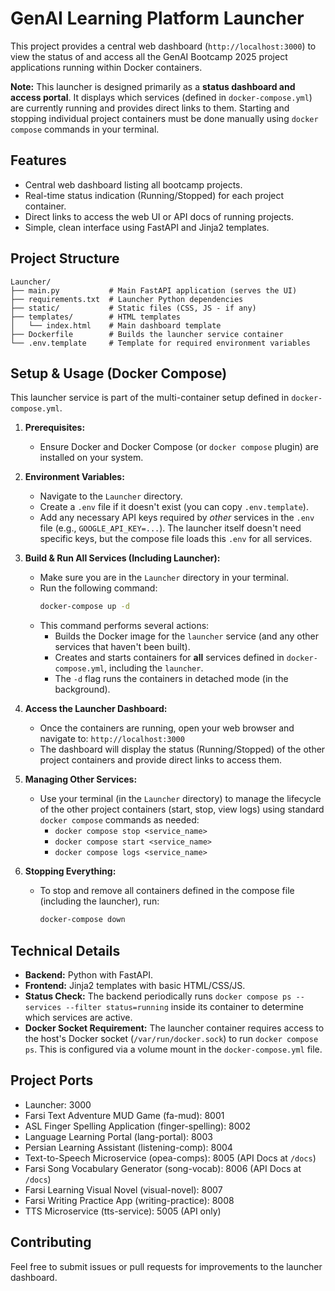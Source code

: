 # GenAI Learning Platform Launcher

This project provides a central web dashboard (`http://localhost:3000`) to view the status of and access all the GenAI Bootcamp 2025 project applications running within Docker containers.

**Note:** This launcher is designed primarily as a **status dashboard and access portal**. It displays which services (defined in `docker-compose.yml`) are currently running and provides direct links to them. Starting and stopping individual project containers must be done manually using `docker compose` commands in your terminal.

## Features

- Central web dashboard listing all bootcamp projects.
- Real-time status indication (Running/Stopped) for each project container.
- Direct links to access the web UI or API docs of running projects.
- Simple, clean interface using FastAPI and Jinja2 templates.

## Project Structure

```
Launcher/
├── main.py           # Main FastAPI application (serves the UI)
├── requirements.txt  # Launcher Python dependencies
├── static/           # Static files (CSS, JS - if any)
├── templates/        # HTML templates
│   └── index.html    # Main dashboard template
├── Dockerfile        # Builds the launcher service container
└── .env.template     # Template for required environment variables
```

## Setup & Usage (Docker Compose)

This launcher service is part of the multi-container setup defined in `docker-compose.yml`.

1.  **Prerequisites:**
    *   Ensure Docker and Docker Compose (or `docker compose` plugin) are installed on your system.

2.  **Environment Variables:**
    *   Navigate to the `Launcher` directory.
    *   Create a `.env` file if it doesn't exist (you can copy `.env.template`).
    *   Add any necessary API keys required by *other* services in the `.env` file (e.g., `GOOGLE_API_KEY=...`). The launcher itself doesn't need specific keys, but the compose file loads this `.env` for all services.

3.  **Build & Run All Services (Including Launcher):**
    *   Make sure you are in the `Launcher` directory in your terminal.
    *   Run the following command:
        ```bash
        docker-compose up -d
        ```
    *   This command performs several actions:
        *   Builds the Docker image for the `launcher` service (and any other services that haven't been built).
        *   Creates and starts containers for **all** services defined in `docker-compose.yml`, including the `launcher`.
        *   The `-d` flag runs the containers in detached mode (in the background).

4.  **Access the Launcher Dashboard:**
    *   Once the containers are running, open your web browser and navigate to:
        `http://localhost:3000`
    *   The dashboard will display the status (Running/Stopped) of the other project containers and provide direct links to access them.

5.  **Managing Other Services:**
    *   Use your terminal (in the `Launcher` directory) to manage the lifecycle of the other project containers (start, stop, view logs) using standard `docker compose` commands as needed:
        *   `docker compose stop <service_name>`
        *   `docker compose start <service_name>`
        *   `docker compose logs <service_name>`

6.  **Stopping Everything:**
    *   To stop and remove all containers defined in the compose file (including the launcher), run:
        ```bash
        docker-compose down
        ```

## Technical Details

-   **Backend:** Python with FastAPI.
-   **Frontend:** Jinja2 templates with basic HTML/CSS/JS.
-   **Status Check:** The backend periodically runs `docker compose ps --services --filter status=running` inside its container to determine which services are active.
-   **Docker Socket Requirement:** The launcher container requires access to the host's Docker socket (`/var/run/docker.sock`) to run `docker compose ps`. This is configured via a volume mount in the `docker-compose.yml` file.

## Project Ports

- Launcher: 3000
- Farsi Text Adventure MUD Game (fa-mud): 8001
- ASL Finger Spelling Application (finger-spelling): 8002
- Language Learning Portal (lang-portal): 8003
- Persian Learning Assistant (listening-comp): 8004
- Text-to-Speech Microservice (opea-comps): 8005 (API Docs at `/docs`)
- Farsi Song Vocabulary Generator (song-vocab): 8006 (API Docs at `/docs`)
- Farsi Learning Visual Novel (visual-novel): 8007
- Farsi Writing Practice App (writing-practice): 8008
- TTS Microservice (tts-service): 5005 (API only)

## Contributing

Feel free to submit issues or pull requests for improvements to the launcher dashboard. 